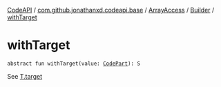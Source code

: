 [CodeAPI](../../../index.md) / [com.github.jonathanxd.codeapi.base](../../index.md) / [ArrayAccess](../index.md) / [Builder](index.md) / [withTarget](.)

# withTarget

`abstract fun withTarget(value: `[`CodePart`](../../../com.github.jonathanxd.codeapi/-code-part/index.md)`): S`

See [T.target](../target.md)

